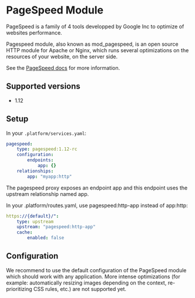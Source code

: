 # PageSpeed Module

PageSpeed is a family of 4 tools developped by Google Inc to optimize of websites performance.

Pagespeed module, also known as mod_pagespeed, is an open source HTTP module for Apache or Nginx, which runs several optimizations on the resources of your website, on the server side.

See the [PageSpeed docs](https://developers.google.com/speed/) for more information.

## Supported versions

* 1.12

## Setup

In your ``.platform/services.yaml``:

```yaml
pagespeed:
    type: pagespeed:1.12-rc
    configuration:
        endpoints:
            app: {}
    relationships:
        app: "myapp:http"
```

The pagespeed proxy exposes an endpoint app and this endpoint uses the upstream relationship named app.

In your .platform/routes.yaml, use pagespeed:http-app instead of app:http:

```yaml
https://{default}/":
    type: upstream
    upstream: "pagespeed:http-app"
    cache:
        enabled: false
```

## Configuration

We recommend to use the default configuration of the PageSpeed module which should work with any application. More intense optimizations (for example: automatically resizing images depending on the context, re-prioritizing CSS rules, etc.) are not supported yet.
